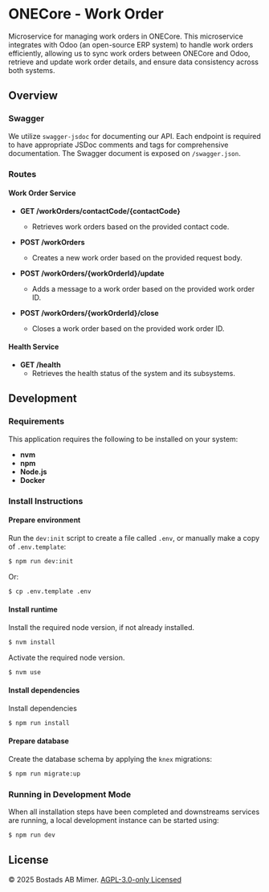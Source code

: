 # ONECore - Work Order

Microservice for managing work orders in ONECore. This microservice integrates with Odoo (an open-source ERP system) to handle work orders efficiently, allowing us to sync work orders between ONECore and Odoo, retrieve and update work order details, and ensure data consistency across both systems.


## Overview

### Swagger

We utilize `swagger-jsdoc` for documenting our API. Each endpoint is required to have appropriate
JSDoc comments and tags for comprehensive documentation. The Swagger document is exposed on `/swagger.json`.


### Routes

#### Work Order Service

- **GET /workOrders/contactCode/{contactCode}**

  - Retrieves work orders based on the provided contact code.

- **POST /workOrders**

  - Creates a new work order based on the provided request body.

- **POST /workOrders/{workOrderId}/update**

  - Adds a message to a work order based on the provided work order ID.

- **POST /workOrders/{workOrderId}/close**
  - Closes a work order based on the provided work order ID.

#### Health Service

- **GET /health**
  - Retrieves the health status of the system and its subsystems.


## Development

### Requirements

This application requires the following to be installed on your system:


 * **nvm**
 * **npm**
 * **Node.js**
 * **Docker**

### Install Instructions

#### Prepare environment

Run the `dev:init` script to create a file called `.env`, or manually make a copy of `.env.template`:


```sh
$ npm run dev:init
```

Or:


```sh
$ cp .env.template .env
```

#### Install runtime

Install the required node version, if not already installed.


```sh
$ nvm install
```

Activate the required node version.


```sh
$ nvm use
```

#### Install dependencies

Install dependencies


```sh
$ npm run install
```

#### Prepare database

Create the database schema by applying the `knex` migrations:


```sh
$ npm run migrate:up
```

### Running in Development Mode

When all installation steps have been completed and downstreams services are running, a local development instance can be started using:


```sh
$ npm run dev
```

## License

© 2025 Bostads AB Mimer. [AGPL-3.0-only Licensed](./LICENSE)

